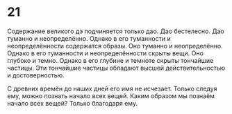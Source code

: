 # 21

Содержание великого дэ подчиняется только дао. Дао бестелесно. Дао туманно и неопределённо. Однако в его туманности и неопределённости содержатся образы. Оно туманно и неопределённо. Однако в его туманности и неопределённости скрыты вещи. Оно глубоко и темно. Однако в его глубине и темноте скрыты тончайшие частицы. Эти тончайшие частицы обладают высшей действительностью и достоверностью.

С древних времён до наших дней его имя не исчезает. Только следуя ему, можно познать начало всех вещей. Каким образом мы познаём начало всех вещей? Только благодаря ему.